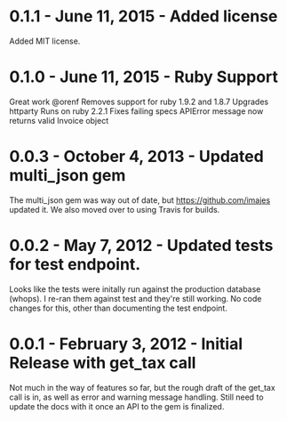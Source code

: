 # 0.1.1 - June 11, 2015 - Added license

Added MIT license.

# 0.1.0 - June 11, 2015 - Ruby Support

Great work @orenf
Removes support for ruby 1.9.2 and 1.8.7
Upgrades httparty
Runs on ruby 2.2.1
Fixes failing specs
APIError message now returns valid Invoice object


# 0.0.3 - October 4, 2013 - Updated multi_json gem

The multi_json gem was way out of date, but https://github.com/imajes
updated it. We also moved over to using Travis for builds.

# 0.0.2 - May 7, 2012 - Updated tests for test endpoint.

Looks like the tests were initally run against the production database
(whops). I re-ran them against test and they're still working.
No code changes for this, other than documenting the test endpoint.

# 0.0.1 - February 3, 2012 - Initial Release with get_tax call

Not much in the way of features so far, but the rough draft of the get_tax call is in,
as well as error and warning message handling. Still need to update the docs with it
once an API to the gem is finalized.
